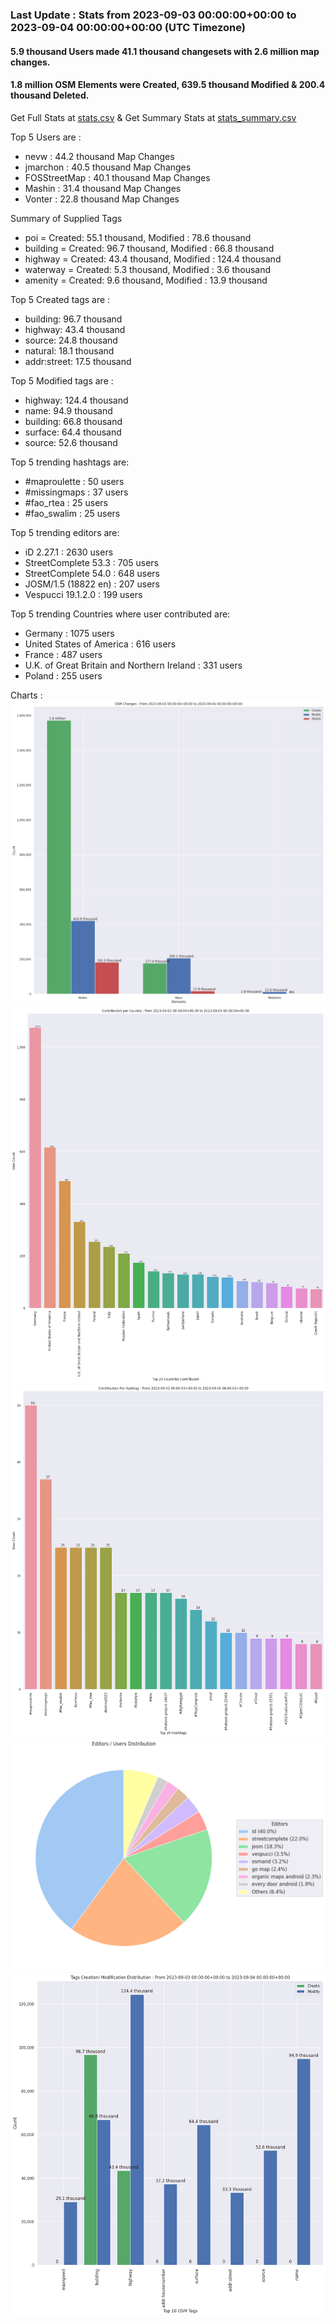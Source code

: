 ### Last Update : Stats from 2023-09-03 00:00:00+00:00 to 2023-09-04 00:00:00+00:00 (UTC Timezone)

#### 5.9 thousand Users made 41.1 thousand changesets with 2.6 million map changes.
#### 1.8 million OSM Elements were Created, 639.5 thousand Modified & 200.4 thousand Deleted.
Get Full Stats at [stats.csv](/stats/Global/Daily/stats.csv)
 & Get Summary Stats at [stats_summary.csv](/stats/Global/Daily/stats_summary.csv)

Top 5 Users are : 
- nevw : 44.2 thousand Map Changes
- jmarchon : 40.5 thousand Map Changes
- FOSStreetMap : 40.1 thousand Map Changes
- Mashin : 31.4 thousand Map Changes
- Vonter : 22.8 thousand Map Changes

Summary of Supplied Tags
- poi = Created: 55.1 thousand, Modified : 78.6 thousand
- building = Created: 96.7 thousand, Modified : 66.8 thousand
- highway = Created: 43.4 thousand, Modified : 124.4 thousand
- waterway = Created: 5.3 thousand, Modified : 3.6 thousand
- amenity = Created: 9.6 thousand, Modified : 13.9 thousand


Top 5 Created tags are :
- building: 96.7 thousand
- highway: 43.4 thousand
- source: 24.8 thousand
- natural: 18.1 thousand
- addr:street: 17.5 thousand


Top 5 Modified tags are :
- highway: 124.4 thousand
- name: 94.9 thousand
- building: 66.8 thousand
- surface: 64.4 thousand
- source: 52.6 thousand


Top 5 trending hashtags are:
- #maproulette : 50 users
- #missingmaps : 37 users
- #fao_rtea : 25 users
- #fao_swalim : 25 users


Top 5 trending editors are:
- iD 2.27.1 : 2630 users
- StreetComplete 53.3 : 705 users
- StreetComplete 54.0 : 648 users
- JOSM/1.5 (18822 en) : 207 users
- Vespucci 19.1.2.0 : 199 users


Top 5 trending Countries where user contributed are:
- Germany : 1075 users
- United States of America : 616 users
- France : 487 users
- U.K. of Great Britain and Northern Ireland : 331 users
- Poland : 255 users


 Charts : 
![Alt text](./stats_osm_changes.png) 
![Alt text](./stats_users_per_country.png) 
![Alt text](./stats_users_per_hashtag.png) 
![Alt text](./stats_editors_pie_chart.png) 
![Alt text](./stats_tags.png) 
